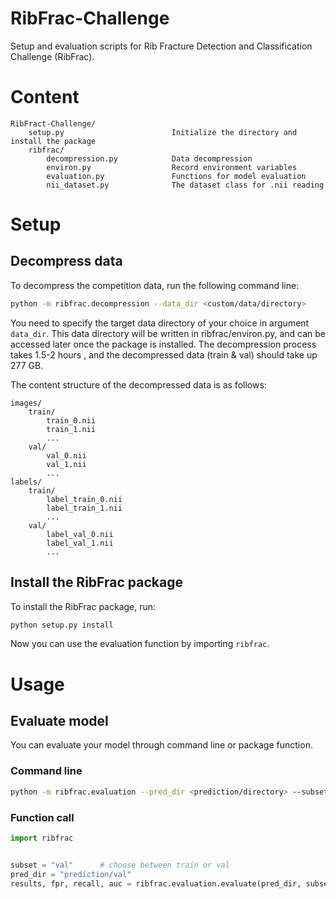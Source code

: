 # RibFrac-Challenge

Setup and evaluation scripts for Rib Fracture Detection and Classification Challenge (RibFrac).

# Content

```
RibFract-Challenge/
    setup.py                        Initialize the directory and install the package
    ribfrac/
        decompression.py            Data decompression
        environ.py                  Record environment variables
        evaluation.py               Functions for model evaluation
        nii_dataset.py              The dataset class for .nii reading
```

# Setup

## Decompress data
To decompress the competition data, run the following command line:
```bash
python -m ribfrac.decompression --data_dir <custom/data/directory>
```
You need to specify the target data directory of your choice in argument ```data_dir```. This data directory will be written in ribfrac/environ.py, and can be accessed later once the package is installed. The decompression process takes 1.5-2 hours , and the decompressed data (train & val) should take up 277 GB.

The content structure of the decompressed data is as follows:
```
images/
    train/
        train_0.nii
        train_1.nii
        ...
    val/
        val_0.nii
        val_1.nii
        ...
labels/
    train/
        label_train_0.nii
        label_train_1.nii
        ...
    val/
        label_val_0.nii
        label_val_1.nii
        ...
```

## Install the RibFrac package
To install the RibFrac package, run:
```bash
python setup.py install
```
Now you can use the evaluation function by importing ```ribfrac```.

# Usage

## Evaluate model
You can evaluate your model through command line or package function.
### Command line
```bash
python -m ribfrac.evaluation --pred_dir <prediction/directory> --subset <{train, val}>
```
### Function call
```python
import ribfrac


subset = "val"      # choose between train or val
pred_dir = "prediction/val"
results, fpr, recall, auc = ribfrac.evaluation.evaluate(pred_dir, subset)
```